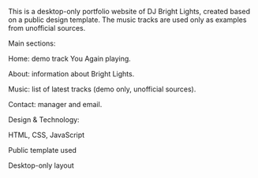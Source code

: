 This is a desktop-only portfolio website of DJ Bright Lights, created based on a public design template. The music tracks are used only as examples from unofficial sources.

Main sections:

Home: demo track You Again playing.

About: information about Bright Lights.

Music: list of latest tracks (demo only, unofficial sources).

Contact: manager and email.

Design & Technology:

HTML, CSS, JavaScript

Public template used

Desktop-only layout
